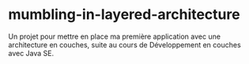 # mumbling-in-layered-architecture
Un projet pour mettre en place ma première application avec une architecture en couches, suite au cours de Développement en couches avec Java SE.
